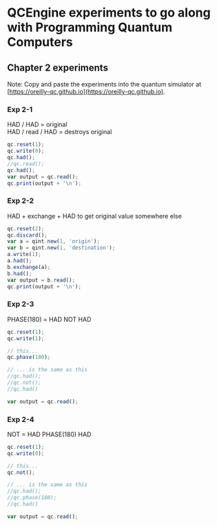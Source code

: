 # QCEngine experiments to go along with Programming Quantum Computers
## Chapter 2 experiments

Note: Copy and paste the experiments into the quantum simulator at [https://oreilly-qc.github.io](https://oreilly-qc.github.io).  

### Exp 2-1
HAD / HAD = original  
HAD / read / HAD = destroys original  

```js
qc.reset(1);
qc.write(0);
qc.had();
//qc.read();
qc.had();
var output = qc.read();
qc.print(output + '\n');
```

### Exp 2-2
HAD + exchange + HAD to get original value somewhere else

```js
qc.reset(2);
qc.discard();
var a = qint.new(1, 'origin');
var b = qint.new(1, 'destination');
a.write(1);
a.had();
b.exchange(a);
b.had();
var output = b.read();
qc.print(output + '\n');
```

### Exp 2-3
PHASE(180) = HAD NOT HAD

```js
qc.reset(1);
qc.write(1);

// this...
qc.phase(180);

// ... is the same as this
//qc.had();
//qc.not();
//qc.had()

var output = qc.read();
```

### Exp 2-4
NOT = HAD PHASE(180) HAD

```js
qc.reset(1);
qc.write(0);

// this...
qc.not();

// ... is the same as this
//qc.had();
//qc.phase(180);
//qc.had()

var output = qc.read();
```